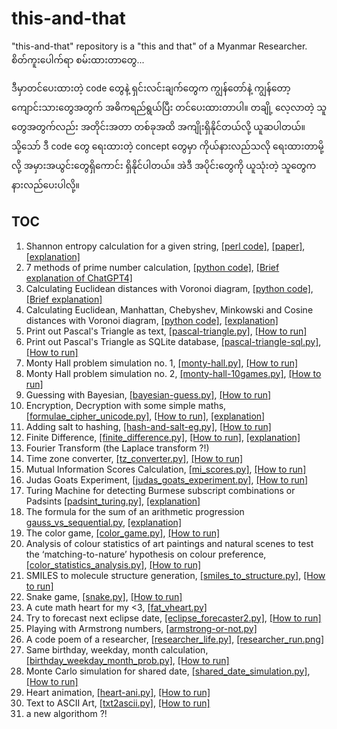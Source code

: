 # this-and-that
"this-and-that" repository is a "this and that" of a Myanmar Researcher.  
စိတ်ကူးပေါက်ရာ စမ်းထားတာတွေ...   

ဒီမှာတင်ပေးထားတဲ့ code တွေနဲ့ ရှင်းလင်းချက်တွေက ကျွန်တော်နဲ့ ကျွန်တော့ကျောင်းသားတွေအတွက် အဓိကရည်ရွယ်ပြီး တင်ပေးထားတာပါ။ တချို့ လေ့လာတဲ့ သူတွေအတွက်လည်း အတိုင်းအတာ တစ်ခုအထိ အကျိုးရှိနိုင်တယ်လို့ ယူဆပါတယ်။ သို့သော် ဒီ code တွေ ရေးထားတဲ့ concept တွေမှာ ကိုယ်နားလည်သလို ရေးထားတာမို့လို့ အမှားအယွင်းတွေရှိကောင်း ရှိနိုင်ပါတယ်။ အဲဒီ အပိုင်းတွေကို ယူသုံးတဲ့ သူတွေက နားလည်ပေးပါလို့။  

## TOC

1. Shannon entropy calculation for a given string, [[perl code]](https://github.com/ye-kyaw-thu/this-and-that/blob/main/perl/calc-entropy.pl), [[paper]](https://people.math.harvard.edu/~ctm/home/text/others/shannon/entropy/entropy.pdf), [[explanation]](https://github.com/ye-kyaw-thu/this-and-that/blob/main/perl/entropy-calculation.md)  
2. 7 methods of prime number calculation, [[python code]](https://github.com/ye-kyaw-thu/this-and-that/blob/main/python/7-prime-no-calculaitons.py), [[Brief explanation of ChatGPT4]](https://github.com/ye-kyaw-thu/this-and-that/blob/main/python/doc/10-methods-for-prime-no-calculations.md)
3. Calculating Euclidean distances with Voronoi diagram, [[python code]](https://github.com/ye-kyaw-thu/this-and-that/blob/main/python/find-nearest-with-voronoi.py), [[Brief explanation]](https://github.com/ye-kyaw-thu/this-and-that/blob/main/python/doc/how-to-run-find-nearest-with-voronoi-program.md)  
4. Calculating Euclidean, Manhattan, Chebyshev, Minkowski and Cosine distances with Voronoi diagram, [[python code]](https://github.com/ye-kyaw-thu/this-and-that/blob/main/python/find-several-nearest-with-voronoi.py), [[explanation]](https://github.com/ye-kyaw-thu/this-and-that/blob/main/python/doc/how-to-run-find-several-nearest-with-voronoi-program.md)  
5. Print out Pascal's Triangle as text, [[pascal-triangle.py]](https://github.com/ye-kyaw-thu/this-and-that/blob/main/python/pascal-triangle.py), [[How to run]](https://github.com/ye-kyaw-thu/this-and-that/blob/main/python/doc/how-to-run-pascal-triangle.md) 
6. Print out Pascal's Triangle as SQLite database, [[pascal-triangle-sql.py]](https://github.com/ye-kyaw-thu/this-and-that/blob/main/python/pascal-triangle-sql.py), [[How to run]](https://github.com/ye-kyaw-thu/this-and-that/blob/main/python/doc/how-to-run-pascal-triangle-py.md) 
7. Monty Hall problem simulation no. 1, [[monty-hall.py]](https://github.com/ye-kyaw-thu/this-and-that/blob/main/python/monty-hall.py), [[How to run]](https://github.com/ye-kyaw-thu/this-and-that/blob/main/python/doc/monty-hall.md)  
8. Monty Hall problem simulation no. 2, [[monty-hall-10games.py]](), [[How to run]](https://github.com/ye-kyaw-thu/this-and-that/blob/main/python/monty-hall-10games.py)  
9. Guessing with Bayesian, [[bayesian-guess.py]](https://github.com/ye-kyaw-thu/this-and-that/blob/main/python/bayesian-guess.py), [[How to run]](https://github.com/ye-kyaw-thu/this-and-that/blob/main/python/doc/bayesian-guess.md)  
10. Encryption, Decryption with some simple maths, [[formulae_cipher_unicode.py]](https://github.com/ye-kyaw-thu/this-and-that/blob/main/python/formulae_cipher_unicode.py), [[How to run]](https://github.com/ye-kyaw-thu/this-and-that/blob/main/python/doc/formulae_cipher_unicode.md), [[explanation]](https://github.com/ye-kyaw-thu/this-and-that/blob/main/python/doc/formulae_cipher_unicode_explanation.md)  
11. Adding salt to hashing, [[hash-and-salt-eg.py]](https://github.com/ye-kyaw-thu/this-and-that/blob/main/python/hash-and-salt-eg.py), [[How to run]](https://github.com/ye-kyaw-thu/this-and-that/blob/main/python/doc/hash-and-salt-eg.md)
12. Finite Difference, [[finite_difference.py]](https://github.com/ye-kyaw-thu/this-and-that/blob/main/python/finite_difference.py), [[How to run]](https://github.com/ye-kyaw-thu/this-and-that/blob/main/python/doc/finite_difference.md), [[explanation]](https://github.com/ye-kyaw-thu/this-and-that/blob/main/python/doc/finite_difference_explanation.md)  
13. Fourier Transform (the Laplace transform ?!)
14. Time zone converter, [[tz_converter.py]](https://github.com/ye-kyaw-thu/this-and-that/blob/main/python/tz_converter.py), [[How to run]](https://github.com/ye-kyaw-thu/this-and-that/blob/main/python/doc/tz_converter.md)
15. Mutual Information Scores Calculation, [[mi_scores.py]](https://github.com/ye-kyaw-thu/this-and-that/blob/main/python/mi_scores.py), [[How to run]](https://github.com/ye-kyaw-thu/this-and-that/blob/main/python/doc/mi_scores.md)
16. Judas Goats Experiment, [[judas_goats_experiment.py]](https://github.com/ye-kyaw-thu/this-and-that/blob/main/python/judas_goats_experiment.py), [[How to run]](https://github.com/ye-kyaw-thu/this-and-that/tree/main/python/doc/judas_goats_experiment.md)
17. Turing Machine for detecting Burmese subscript combinations or Padsints [[padsint_turing.py]](https://github.com/ye-kyaw-thu/this-and-that/blob/main/python/padsint_turing.py), [[explanation]](https://github.com/ye-kyaw-thu/this-and-that/blob/main/python/doc/padsint_truing.md)
18. The formula for the sum of an arithmetic progression [gauss_vs_sequential.py](https://github.com/ye-kyaw-thu/this-and-that/blob/main/python/gauss_vs_sequential.py), [[explanation]](https://github.com/ye-kyaw-thu/this-and-that/blob/main/python/doc/gauss_vs_sequential.md)
19. The color game, [[color_game.py]](https://github.com/ye-kyaw-thu/this-and-that/blob/main/python/color_game.py), [[How to run]](https://github.com/ye-kyaw-thu/this-and-that/blob/main/python/doc/color_game.md)
20. Analysis of colour statistics of art paintings and natural scenes to test the ‘matching-to-nature’ hypothesis on colour preference, [[color_statistics_analysis.py]](https://github.com/ye-kyaw-thu/this-and-that/blob/main/python/color_statistics_analysis.py), [[How to run]](https://github.com/ye-kyaw-thu/this-and-that/blob/main/python/doc/color_statistics_analysis.md)  
21. SMILES to molecule structure generation, [[smiles_to_structure.py]](https://github.com/ye-kyaw-thu/this-and-that/blob/main/python/smiles_to_structure.py), [[How to run]](https://github.com/ye-kyaw-thu/this-and-that/blob/main/python/doc/smiles_to_structure.md)
22. Snake game, [[snake.py]](https://github.com/ye-kyaw-thu/this-and-that/blob/main/python/snake.py), [[How to run]](https://github.com/ye-kyaw-thu/this-and-that/blob/main/python/doc/snake.md)
23. A cute math heart for my <3, [[fat_vheart.py]](https://github.com/ye-kyaw-thu/this-and-that/blob/main/python/fat_vheart.py)  
24. Try to forecast next eclipse date, [[eclipse_forecaster2.py]](https://github.com/ye-kyaw-thu/this-and-that/blob/main/python/eclipse_forecaster2.py), [[How to run]](https://github.com/ye-kyaw-thu/this-and-that/blob/main/python/doc/eclipse_forecaster.md)
25. Playing with Armstrong numbers, [[armstrong-or-not.py]](https://github.com/ye-kyaw-thu/this-and-that/blob/main/python/armstrong-or-not.py)
26. A code poem of a researcher, [[researcher_life.py]](https://github.com/ye-kyaw-thu/this-and-that/blob/main/python/researcher_life.py), [[researcher_run.png]](https://github.com/ye-kyaw-thu/this-and-that/blob/main/python/fig/researcher_run.png)
27. Same birthday, weekday, month calculation, [[birthday_weekday_month_prob.py]](https://github.com/ye-kyaw-thu/this-and-that/blob/main/python/birthday_weekday_month_prob.py), [[How to run]](https://github.com/ye-kyaw-thu/this-and-that/blob/main/python/birthday_weekday_month_run.md)  
28. Monte Carlo simulation for shared date, [[shared_date_simulation.py]](https://github.com/ye-kyaw-thu/this-and-that/blob/main/python/shared_date_simulation.py), [[How to run]](https://github.com/ye-kyaw-thu/this-and-that/blob/main/python/birthday_weekday_month_run.md)  
29. Heart animation, [[heart-ani.py]](https://github.com/ye-kyaw-thu/this-and-that/blob/main/python/heart-ani.py), [[How to run]](https://github.com/ye-kyaw-thu/this-and-that/blob/main/python/doc/heart-ani.md)
30. Text to ASCII Art, [[txt2ascii.py]](https://github.com/ye-kyaw-thu/this-and-that/blob/main/python/txt2ascii.py), [[How to run]](https://github.com/ye-kyaw-thu/this-and-that/blob/main/python/doc/txt2ascii.md)
31. a new algorithom ?!   

